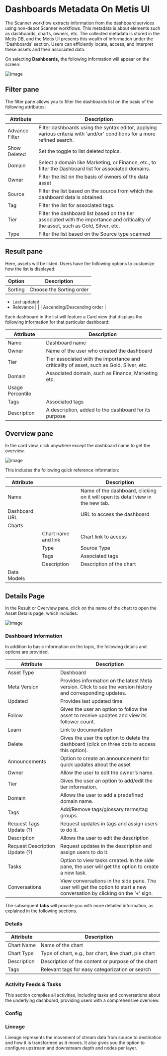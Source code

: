 # Dashboards Metadata On Metis UI

The Scanner workflow extracts information from the dashboard services using non-depot Scanner workflows. This metadata is about elements such as dashboards, charts, owners, etc. The collected metadata is stored in the Metis DB, and the Metis UI presents this wealth of information under the 'Dashboards' section. Users can efficiently locate, access, and interpret these assets and their associated data.

On selecting **Dashboards,** the following information will appear on the screen:

![image]()

## Filter pane

The filter pane allows you to filter the dashboards list on the basis of the following attributes:

| Attribute | Description |
| --- | --- |
| Advance Filter | Filter dashboards using the syntax editor, applying various criteria with 'and/or' conditions for a more refined search. |
| Show Deleted | Set the toggle to list deleted topics. |
| Domain | Select a domain like Marketing, or Finance, etc., to filter the Dashboard list for associated domains. |
| Owner | Filter the list on the basis of owners of the data asset |
| Source | Filter the list based on the source from which the dashboard data is obtained. |
| Tag | Filter the list for associated tags. |
| Tier | Filter the dashboard list based on the tier associated with the importance and criticality of the asset, such as Gold, Silver, etc. |
| Type | Filter the list based on the Source type scanned |

## Result pane

Here, assets will be listed. Users have the following options to customize how the list is displayed:

| Option | Description |
| --- | --- |
| Sorting | Choose the Sorting order
- Last updated
- Relevance |
|  | Ascending/Descending order |

Each dashboard in the list will feature a Card view that displays the following information for that particular dashboard:

| Attribute | Description |
| --- | --- |
| Name | Dashboard name  |
| Owner | Name of the user who created the dashboard |
| Tier | Tier associated with the importance and criticality of asset, such as Gold, Silver, etc. |
| Domain | Associated domain, such as Finance, Marketing etc. |
| Usage Percentile |  |
| Tags | Associated tags |
| Description | A description, added to the dashboard for its purpose |

## Overview pane

In the card view, click anywhere except the dashboard name to get the overview.

![image]()

This includes the following quick reference information:

| Attribute |  | Description |
| --- | --- | --- |
| Name |  | Name of the dashboard, clicking on it will open its detail view in the new tab. |
| Dashboard URL |  | URL to access the dashboard |
| Charts |  |  |
|  | Chart name and link | Chart link to access  |
|  | Type | Source Type |
|  | Tags | Associated tags |
|  | Description | Description of the chart |
| Data Models |  |  |

## Details Page

In the Result or Overview pane, click on the name of the chart to open the Asset Details page, which includes:

![image]()

### **Dashboard Information**

In addition to basic information on the topic, the following details and options are provided.

| Attribute | Description |
| --- | --- |
| Asset Type | Dashboard |
| Meta Version | Provides information on the latest Meta version. Click to see the version history and corresponding updates.  |
| Updated | Provides last updated time  |
| Follow | Gives the user an option to follow the asset to receive updates and view its follower count. |
| Learn | Link to documentation |
| Delete | Gives the user the option to delete the dashboard (click on three dots to access this option). |
| Announcements | Option to create an announcement for quick updates about the asset |
| Owner | Allow the user to edit the owner’s name. |
| Tier | Gives the user an option to add/edit the tier information. |
| Domain | Allows the user to add a predefined domain name. |
| Tags | Add/Remove tags/glossary terms/tag groups. |
| Request Tags Update (?) | Request updates in tags and assign users to do it. |
| Description | Allows the user to edit the description |
| Request Description Update (?) | Request updates in the description and assign users to do it. |
| Tasks | Option to view tasks created. In the side pane, the user will get the option to create a new task. |
| Conversations | View conversations in the side pane. The user will get the option to start a new conversation by clicking on the ‘+’ sign. |

The subsequent **tabs** will provide you with more detailed information, as explained in the following sections.

### Details

| Attribute | Description |
| --- | --- |
| Chart Name | Name of the chart |
| Chart Type | Type of chart, e.g., bar chart, line chart, pie chart |
| Description | Description of the content or purpose of the chart |
| Tags | Relevant tags for easy categorization or search |

### **Activity Feeds & Tasks**

This section compiles all activities, including tasks and conversations about the underlying dashboard, providing users with a comprehensive overview.

### **Config**

### **Lineage**

Lineage represents the movement of stream data from source to destination and how it is transformed as it moves. It also gives you the option to configure upstream and downstream depth and nodes per layer.